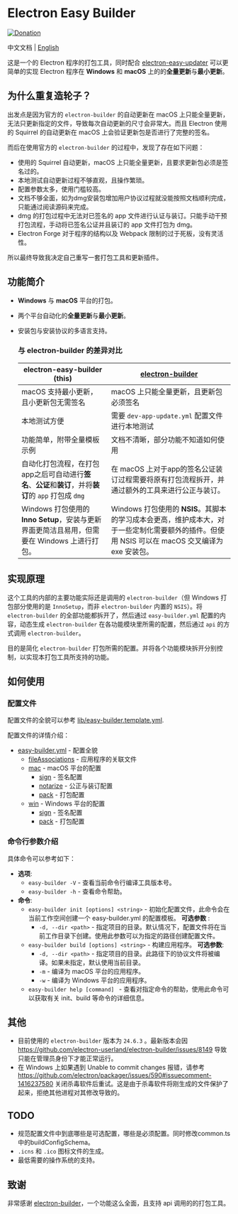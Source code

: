 # Electron Easy Builder

[![Donation](https://img.shields.io/static/v1?label=Donation&message=❤️&style=social)](https://ko-fi.com/V7V7141EHB)

中文文档 | [English](README.md)

这是一个的 Electron 程序的打包工具，同时配合 [electron-easy-updater](https://github.com/featherJ/electron-easy-updater) 可以更简单的实现 Electron 程序在 **Windows** 和 **macOS** 上的的**全量更新**与**最小更新**。

## 为什么重复造轮子？
出发点是因为官方的 `electron-builder` 的自动更新在 macOS 上只能全量更新，无法只更新指定的文件，导致每次自动更新的尺寸会非常大。而且 Electron 使用的 Squirrel 的自动更新在 macOS 上会验证更新包是否进行了完整的签名。

而后在使用官方的 `electron-builder` 的过程中，发现了存在如下问题：
* 使用的 Squirrel 自动更新，macOS 上只能全量更新，且要求更新包必须是签名过的。
* 本地测试自动更新过程不够直观，且操作繁琐。
* 配置参数太多，使用门槛较高。
* 文档不够全面，如为dmg安装包增加用户协议过程就没能按照文档顺利完成，只能通过阅读源码来完成。
* dmg 的打包过程中无法对已签名的 app 文件进行认证与装订。只能手动干预打包流程，手动将已签名公证并且装订的 app 文件打包为 dmg。
* Electron Forge 对于程序的结构以及 Webpack 限制的过于死板，没有灵活性。

所以最终导致我决定自己重写一套打包工具和更新插件。

## 功能简介
* **Windows** 与 **macOS** 平台的打包。
* 两个平台自动化的**全量更新**与**最小更新**。
* 安装包与安装协议的多语言支持。

	### 与 electron-builder 的差异对比
	| electron-easy-builder (this) | [electron-builder](https://www.electron.build/index.html) | 
	|----------|----------|
	| macOS 支持最小更新，且小更新包无需签名 | macOS 上只能全量更新，且更新包必须签名 |
	| 本地测试方便 | 需要 `dev-app-update.yml` 配置文件进行本地测试 |
	| 功能简单，附带全量模板示例 | 文档不清晰，部分功能不知道如何使用 |
	| 自动化打包流程，在打包app之后可自动进行**签名**、**公证**和**装订**，并将**装订**的 `app` 打包成 `dmg`  | 在 macOS 上对于app的签名公证装订过程需要将原有打包流程拆开，并通过额外的工具来进行公正与装订。 |
	| Windows 打包使用的 **Inno Setup**，安装与更新界面更简洁且易用，但需要在 Windows 上进行打包。 | Windows 打包使用的 **NSIS**。其脚本的学习成本会更高，维护成本大，对于一些定制化需要额外的插件。但使用 NSIS 可以在 macOS 交叉编译为 exe 安装包。 |

## 实现原理
这个工具的内部的主要功能实际还是调用的 `electron-builder`（但 Windows 打包部分使用的是 `InnoSetup`，而非 `electron-builder` 内置的 `NSIS`）。将 `electron-builder` 的全部功能都拆开了，然后通过 `easy-builder.yml` 配置的内容，动态生成 `electron-builder` 在各功能模块里所需的配置，然后通过 `api` 的方式调用 `electron-builder`。

目的是简化 `electron-builder` 打包所需的配置。并将各个功能模块拆开分别控制，以实现本打包工具所支持的功能。

## 如何使用
### 配置文件
配置文件的全貌可以参考 [lib/easy-builder.template.yml](lib/easy-builder.template.yml).

配置文件的详情介绍：
* [easy-builder.yml](docs/zh/base.md) - 配置全貌
	* [fileAssociations](docs/zh/fileAssociation.md) - 应用程序的关联文件
	* [mac](docs/zh/mac/base.md) - macOS 平台的配置
		* [sign](docs/zh/mac/sign.md) - 签名配置
		* [notarize](docs/zh/mac/notarize.md) - 公正与装订配置
		* [pack](docs/zh/mac/pack.md) - 打包配置
	* [win](docs/zh/win/base.md) - Windows 平台的配置
		* [sign](docs/zh/win/sign.md) - 签名配置
		* [pack](docs/zh/win/pack.md) - 打包配置

### 命令行参数介绍
具体命令可以参考如下：

* **选项**:
    * `easy-builder -V` - 查看当前命令行编译工具版本号。
    * `easy-builder -h` - 查看命令帮助。
* **命令**:
	* `easy-builder init [options] <string>` - 初始化配置文件，此命令会在当前工作空间创建一个 easy-builder.yml 的配置模板。
	**可选参数** :
		* `-d, --dir <path>` - 指定项目的目录。默认情况下，配置文件将在当前工作目录下创建。使用此参数可以为指定的路径创建配置文件。
	* `easy-builder build [options] <string>` - 构建应用程序。
	**可选参数**:
		* `-d, --dir <path>` - 指定项目的目录。此路径下的协议文件将被编译。如果未指定，默认使用当前目录。
		* `-m` - 编译为 macOS 平台的应用程序。
		* `-w` - 编译为 Windows 平台的应用程序。
    * `easy-builder help [command] ` - 查看对指定命令的帮助，使用此命令可以获取有关 init、build 等命令的详细信息。

## 其他
* 目前使用的 `electron-builder` 版本为 `24.6.3` 。最新版本会因 https://github.com/electron-userland/electron-builder/issues/8149 导致只能在管理员身份下才能正常运行。
* 在 Windows 上如果遇到 Unable to commit changes 报错，请参考 https://github.com/electron/packager/issues/590#issuecomment-1416237580 关闭杀毒软件后重试。这是由于杀毒软件将刚生成的文件保护了起来，拒绝其他进程对其修改导致的。

## TODO
* 规范配置文件中到底哪些是可选配置，哪些是必须配置。同时修改common.ts中的buildConfigSchema。
* `.icns` 和 `.ico` 图标文件的生成。
* 最低需要的操作系统的支持。

## 致谢
非常感谢 [electron-builder](https://www.electron.build/index.html)，一个功能这么全面，且支持 api 调用的的打包工具。
